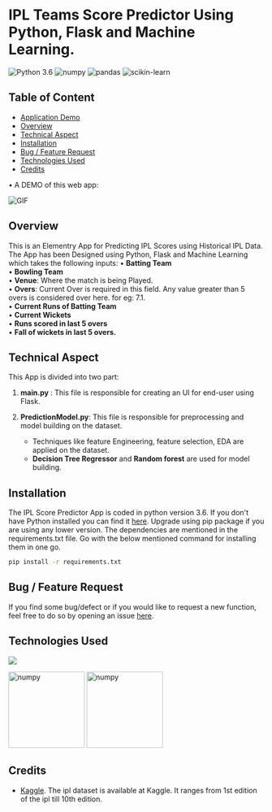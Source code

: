 # IPL Teams Score Predictor Using Python, Flask and Machine Learning.
![Python 3.6](https://img.shields.io/badge/Python-3.6-brightgreen.svg) ![numpy](https://img.shields.io/badge/numpy-1.9.2-lightgrey) ![pandas](https://img.shields.io/badge/pandas-0.19-red) ![scikin-learn](https://img.shields.io/badge/scikit--learn-0.18-green)

## Table of Content
  * [Application Demo](#Application-demo)
  * [Overview](#overview)
  * [Technical Aspect](#technical-aspect)
  * [Installation](#installation)
  * [Bug / Feature Request](#bug---feature-request)
  * [Technologies Used](#technologies-used)
  * [Credits](#credits)


• A DEMO of this web app:

 ![GIF](ipl-score-prediction.gif)


## Overview
This is an Elementry App for Predicting IPL Scores using Historical IPL Data. The App has been Designed using Python, Flask and Machine Learning which takes the following inputs:
• __Batting Team__ <br>
• __Bowling Team__ <br>
• __Venue__: Where the match is being Played. <br>
• __Overs__: Current Over is required in this field. Any value greater than 5 overs is considered over here. for eg: 7.1. <br>
• __Current Runs of Batting Team__ <br>
• __Current Wickets__ <br>
• __Runs scored in last 5 overs__ <br>
• __Fall of wickets in last 5 overs.__ <br>



## Technical Aspect
This App is divided into two part:
1. __main.py__ : This file is responsible for creating an UI for end-user using Flask.

2. __PredictionModel.py__: This file is responsible for preprocessing and model building on the dataset. 
    - Techniques like feature Engineering, feature selection, EDA are applied on the dataset. 
    - __Decision Tree Regressor__ and __Random forest__  are used for model building.

## Installation
The IPL Score Predictor App is coded in python version 3.6. If you don't have Python installed you can find it [here](https://www.python.org/downloads/). Upgrade using pip package if you are using any lower version. The dependencies are mentioned in the requirements.txt file. Go with the below mentioned command for installing them in one go.
```bash
pip install -r requirements.txt
```

## Bug / Feature Request

If you find some bug/defect or if you would like to request a new function, feel free to do so by opening an issue [here](https://github.com/RajeshKGangwar/IPL-SCORE-PREDICTOR-ML/issues).

## Technologies Used

![](https://forthebadge.com/images/badges/made-with-python.svg)

<p align="left"> <a href="https://www.w3schools.com/css/" target="_blank"></a>  <img src="https://www.vectorlogo.zone/logos/numpy/numpy-ar21.svg" alt="numpy" width="150" height="150"/> <img src="https://www.vectorlogo.zone/logos/usepanda/usepanda-ar21.svg" alt="numpy" width="150" height="150"/> 


## Credits
- [Kaggle](https://www.kaggle.com/search?q=ipl+dataset). The ipl dataset is available at Kaggle. It ranges from 1st edition of the ipl till 10th edition.



